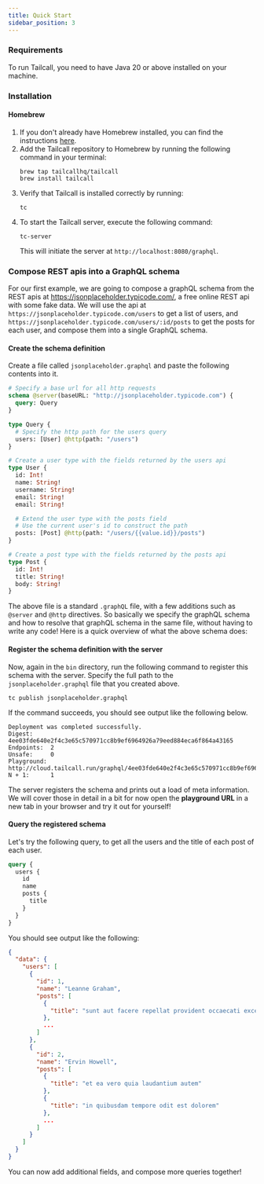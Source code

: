 ```yaml
---
title: Quick Start
sidebar_position: 3
---
```


### Requirements

To run Tailcall, you need to have Java 20 or above installed on your machine.

### Installation

#### Homebrew

1. If you don't already have Homebrew installed, you can find the instructions [here](https://brew.sh/).
2. Add the Tailcall repository to Homebrew by running the following command in your terminal:
   ```shell
   brew tap tailcallhq/tailcall
   brew install tailcall
   ```
3. Verify that Tailcall is installed correctly by running:
   ```shell
   tc
   ```
4. To start the Tailcall server, execute the following command:
   ```shell
   tc-server
   ```
   This will initiate the server at `http://localhost:8080/graphql`.

### Compose REST apis into a GraphQL schema

For our first example, we are going to compose a graphQL schema from the REST apis at <a href="https://jsonplaceholder.typicode.com/" target="_blank">https://jsonplaceholder.typicode.com/</a>, a free online REST api with some fake data.
We will use the api at `https://jsonplaceholder.typicode.com/users` to get a list of users, and `https://jsonplaceholder.typicode.com/users/:id/posts` to get the posts for each user, and compose them into a single GraphQL schema.

#### Create the schema definition

Create a file called `jsonplaceholder.graphql` and paste the following contents into it.

```graphql showLineNumbers
# Specify a base url for all http requests
schema @server(baseURL: "http://jsonplaceholder.typicode.com") {
  query: Query
}

type Query {
  # Specify the http path for the users query
  users: [User] @http(path: "/users")
}

# Create a user type with the fields returned by the users api
type User {
  id: Int!
  name: String!
  username: String!
  email: String!
  email: String!

  # Extend the user type with the posts field
  # Use the current user's id to construct the path
  posts: [Post] @http(path: "/users/{{value.id}}/posts")
}

# Create a post type with the fields returned by the posts api
type Post {
  id: Int!
  title: String!
  body: String!
}
```

The above file is a standard `.graphQL` file, with a few additions such as `@server` and `@http` directives. So basically we specify the graphQL schema and how to resolve that graphQL schema in the same file, without having to write any code! Here is a quick overview of what the above schema does:

#### Register the schema definition with the server

Now, again in the `bin` directory, run the following command to register this schema with the server. Specify the full path to the `jsonplaceholder.graphql` file that you created above.

```shell
tc publish jsonplaceholder.graphql
```

If the command succeeds, you should see output like the following below.

```shell
Deployment was completed successfully.
Digest:     4ee03fde640e2f4c3e65c570971cc8b9ef6964926a79eed884eca6f864a43165
Endpoints:  2
Unsafe:     0
Playground: http://cloud.tailcall.run/graphql/4ee03fde640e2f4c3e65c570971cc8b9ef6964926a79eed884eca6f864a43165.
N + 1:      1
```

The server registers the schema and prints out a load of meta information. We will cover those in detail in a bit for now open the **playground URL** in a new tab in your browser and try it out for yourself!

#### Query the registered schema

Let's try the following query, to get all the users and the title of each post of each user.

```graphql showLineNumbers
query {
  users {
    id
    name
    posts {
      title
    }
  }
}
```

You should see output like the following:

```json showLineNumbers
{
  "data": {
    "users": [
      {
        "id": 1,
        "name": "Leanne Graham",
        "posts": [
          {
            "title": "sunt aut facere repellat provident occaecati excepturi optio reprehenderit"
          },
          ...
        ]
      },
      {
        "id": 2,
        "name": "Ervin Howell",
        "posts": [
          {
            "title": "et ea vero quia laudantium autem"
          },
          {
            "title": "in quibusdam tempore odit est dolorem"
          },
          ...
        ]
      }
    ]
  }
}
```

You can now add additional fields, and compose more queries together!
